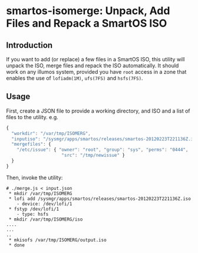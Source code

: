 # smartos-isomerge: Unpack, Add Files and Repack a SmartOS ISO

## Introduction

If you want to add (or replace) a few files in a SmartOS ISO, this utility will
unpack the ISO, merge files and repack the ISO automatically.  It should work
on any illumos system, provided you have `root` access in a zone that enables
the use of `lofiadm(1M)`, `ufs(7FS)` and `hsfs(7FS)`.

## Usage

First, create a JSON file to provide a working directory, and ISO and a list of
files to the utility.  e.g.

```javascript
{
  "workdir": "/var/tmp/ISOMERG",
  "inputiso": "/sysmgr/apps/smartos/releases/smartos-20120223T221136Z.iso",
  "mergefiles": {
    "/etc/issue": { "owner": "root", "group": "sys", "perms": "0444",
                     "src": "/tmp/newissue" }
  }
}
```

Then, invoke the utility:

```
# ./merge.js < input.json
 * mkdir /var/tmp/ISOMERG
 * lofi add /sysmgr/apps/smartos/releases/smartos-20120223T221136Z.iso
    - device: /dev/lofi/1
 * fstyp /dev/lofi/1
    - type: hsfs
 * mkdir /var/tmp/ISOMERG/iso
....
...
..
 * mkisofs /var/tmp/ISOMERG/output.iso
 * done
```
